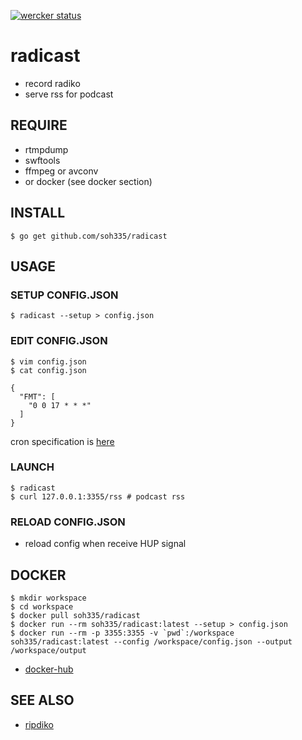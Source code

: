 [![wercker status](https://app.wercker.com/status/6a50ede5efd0abd5b078ab080fe7b61c/s/master "wercker status")](https://app.wercker.com/project/bykey/6a50ede5efd0abd5b078ab080fe7b61c)
# radicast

* record radiko
* serve rss for podcast

## REQUIRE

* rtmpdump
* swftools
* ffmpeg or avconv
* or docker (see docker section)

## INSTALL

```
$ go get github.com/soh335/radicast
```

## USAGE

### SETUP CONFIG.JSON

```
$ radicast --setup > config.json
```

### EDIT CONFIG.JSON

```
$ vim config.json
$ cat config.json

{
  "FMT": [
    "0 0 17 * * *"
  ]
}
```

cron specification is [here](https://godoc.org/github.com/robfig/cron#hdr-CRON_Expression_Format)

### LAUNCH

```
$ radicast
$ curl 127.0.0.1:3355/rss # podcast rss
```

### RELOAD CONFIG.JSON

* reload config when receive HUP signal

## DOCKER

```
$ mkdir workspace
$ cd workspace
$ docker pull soh335/radicast
$ docker run --rm soh335/radicast:latest --setup > config.json
$ docker run --rm -p 3355:3355 -v `pwd`:/workspace soh335/radicast:latest --config /workspace/config.json --output /workspace/output
```

* [docker-hub](https://registry.hub.docker.com/u/soh335/radicast/)

## SEE ALSO

* [ripdiko](https://github.com/miyagawa/ripdiko)
